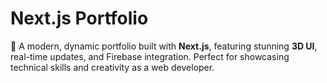 # Next.js Portfolio  

🚀 A modern, dynamic portfolio built with **Next.js**, featuring stunning **3D UI**, real-time updates, and Firebase integration. Perfect for showcasing technical skills and creativity as a web developer.  
